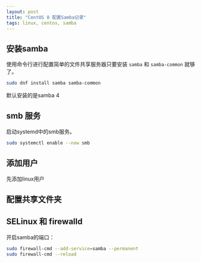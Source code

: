 ```yaml
---
layout: post
title: "CentOS 8 配置Samba记录"
tags: linux, centos, samba
---
```


## 安装samba
使用命令行进行配置简单的文件共享服务器只要安装 `samba` 和 `samba-common` 就够了。
```bash
sudo dnf install samba samba-common
```
默认安装的是samba 4
## smb 服务
启动systemd中的smb服务。
```bash
sudo systemctl enable --now smb
```

## 添加用户
先添加linux用户

## 配置共享文件夹

## SELinux 和 firewalld
开启samba的端口：
```bash
sudo firewall-cmd --add-service=samba --permanent
sudo firewall-cmd --reload
```

